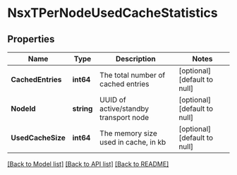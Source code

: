 # NsxTPerNodeUsedCacheStatistics

## Properties
Name | Type | Description | Notes
------------ | ------------- | ------------- | -------------
**CachedEntries** | **int64** | The total number of cached entries | [optional] [default to null]
**NodeId** | **string** | UUID of active/standby transport node | [optional] [default to null]
**UsedCacheSize** | **int64** | The memory size used in cache, in kb | [optional] [default to null]

[[Back to Model list]](../README.md#documentation-for-models) [[Back to API list]](../README.md#documentation-for-api-endpoints) [[Back to README]](../README.md)

